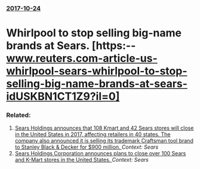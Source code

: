 ### [2017-10-24](/news/2017/10/24/index.md)

# Whirlpool to stop selling big-name brands at Sears. [https:--www.reuters.com-article-us-whirlpool-sears-whirlpool-to-stop-selling-big-name-brands-at-sears-idUSKBN1CT1Z9?il=0]




### Related:

1. [Sears Holdings announces that 108 Kmart and 42 Sears stores will close in the United States in 2017, affecting retailers in 40 states. The company also announced it is selling its trademark Craftsman tool brand to Stanley Black & Decker for $900 million. ](/news/2017/01/5/sears-holdings-announces-that-108-kmart-and-42-sears-stores-will-close-in-the-united-states-in-2017-affecting-retailers-in-40-states-the-c.md) _Context: Sears_
2. [Sears Holdings Corporation announces plans to close over 100 Sears and K-Mart stores in the United States. ](/news/2011/12/27/sears-holdings-corporation-announces-plans-to-close-over-100-sears-and-k-mart-stores-in-the-united-states.md) _Context: Sears_
